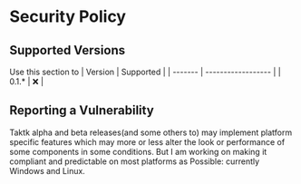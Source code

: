 # Security Policy

## Supported Versions

Use this section to
| Version | Supported          |
| ------- | ------------------ |
| 0.1.*   | :x:                |

## Reporting a Vulnerability

Taktk alpha and beta releases(and some others to) may implement platform specific features which may more or less alter the look or performance of some components in some conditions. But I am working
on making it compliant and predictable on most platforms as Possible: currently Windows and Linux.
